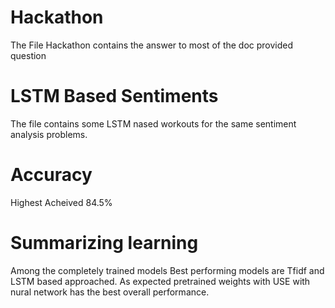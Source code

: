 # Hackathon
The File Hackathon contains the answer to most of the doc provided question
# LSTM Based Sentiments
The file contains some LSTM nased workouts for the same sentiment analysis problems.


# Accuracy 
Highest Acheived 84.5%

# Summarizing learning
Among the completely trained models Best performing models are Tfidf and LSTM based approached. As expected pretrained weights with USE with nural network has the best overall performance.

